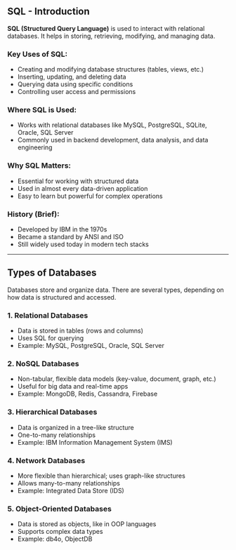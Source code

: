 ## SQL - Introduction

**SQL (Structured Query Language)** is used to interact with relational databases. It helps in storing, retrieving, modifying, and managing data.

### Key Uses of SQL:

* Creating and modifying database structures (tables, views, etc.)
* Inserting, updating, and deleting data
* Querying data using specific conditions
* Controlling user access and permissions

### Where SQL is Used:

* Works with relational databases like MySQL, PostgreSQL, SQLite, Oracle, SQL Server
* Commonly used in backend development, data analysis, and data engineering

### Why SQL Matters:

* Essential for working with structured data
* Used in almost every data-driven application
* Easy to learn but powerful for complex operations

### History (Brief):

* Developed by IBM in the 1970s
* Became a standard by ANSI and ISO
* Still widely used today in modern tech stacks

---

## Types of Databases

Databases store and organize data. There are several types, depending on how data is structured and accessed.

### 1. Relational Databases

* Data is stored in tables (rows and columns)
* Uses SQL for querying
* Example: MySQL, PostgreSQL, Oracle, SQL Server

### 2. NoSQL Databases

* Non-tabular, flexible data models (key-value, document, graph, etc.)
* Useful for big data and real-time apps
* Example: MongoDB, Redis, Cassandra, Firebase

### 3. Hierarchical Databases

* Data is organized in a tree-like structure
* One-to-many relationships
* Example: IBM Information Management System (IMS)

### 4. Network Databases

* More flexible than hierarchical; uses graph-like structures
* Allows many-to-many relationships
* Example: Integrated Data Store (IDS)

### 5. Object-Oriented Databases

* Data is stored as objects, like in OOP languages
* Supports complex data types
* Example: db4o, ObjectDB